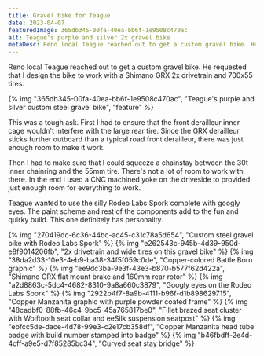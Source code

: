 ```yaml
---
title: Gravel bike for Teague
date: 2023-04-07
featuredImage: 365db345-00fa-40ea-bb6f-1e9508c470ac
alt: Teague's purple and silver 2x gravel bike
metaDesc: Reno local Teague reached out to get a custom gravel bike. He requested that I design the bike to work with a Shimano GRX 2x drivetrain and 700x55 tires.
---
```


Reno local Teague reached out to get a custom gravel bike. He requested that I design the bike to work with a Shimano GRX 2x drivetrain and 700x55 tires.

{% img "365db345-00fa-40ea-bb6f-1e9508c470ac", "Teague's purple and silver custom steel gravel bike", "feature" %}

This was a tough ask. First I had to ensure that the front derailleur inner cage wouldn't interfere with the large rear tire. Since the GRX derailleur sticks further outboard than a typical road front derailleur, there was just enough room to make it work.

Then I had to make sure that I could squeeze a chainstay between the 30t inner chainring and the 55mm tire. There's not a lot of room to work with there. In the end I used a CNC machined yoke on the driveside to provided just enough room for everything to work.

Teague wanted to use the silly Rodeo Labs Spork complete with googly eyes. The paint scheme and rest of the components add to the fun and quirky build. This one definitely has personality.

{% img "270419dc-6c36-44bc-ac45-c31c78a5d654", "Custom steel gravel bike with Rodeo Labs Spork" %}
{% img "e262543c-945b-4d39-950d-e8f9014206fb", "2x drivetrain and wide tires on this gravel bike" %}
{% img "38da2d33-10e3-4eb9-ba38-34f5f059c0de", "Copper-colored Battle Born graphic" %}
{% img "ee9dc3ba-9e3f-43e3-b870-b577f62d422a", "Shimano GRX flat mount brake and 160mm rear rotor" %}
{% img "a2d8863c-5dc4-4682-8310-9a8a660c3879", "Googly eyes on the Rodeo Labs Spork" %}
{% img "2922b4f7-8a9b-4111-b96f-d1b898629715", "Copper Manzanita graphic with purple powder coated frame" %}
{% img "48cadbf0-88fb-46c4-9bc5-45a765817be0", "Fillet brazed seat cluster with Wolftooth seat collar and eeSilk suspension seatpost" %}
{% img "ebfcc5de-dace-4d78-99e3-c2e17cb358df", "Copper Manzanita head tube badge with build number stamped into badge" %}
{% img "b46fbdff-2e4d-4cff-a9e5-d7f85285bc34", "Curved seat stay bridge" %}

